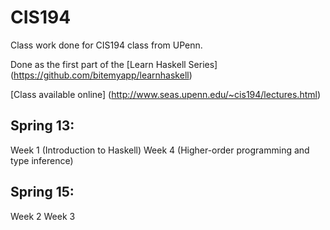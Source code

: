 # CIS194

Class work done for CIS194 class from UPenn.

Done as the first part of the [Learn Haskell Series] (https://github.com/bitemyapp/learnhaskell)


[Class available online] (http://www.seas.upenn.edu/~cis194/lectures.html)


Spring 13:
-------------
Week 1 (Introduction to Haskell)
Week 4 (Higher-order programming and type inference)

Spring 15:
-------------
Week 2
Week 3
